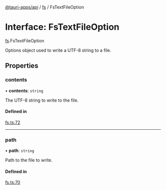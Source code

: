 [@tauri-apps/api](../index.md) / [fs](../modules/fs.md) / FsTextFileOption

# Interface: FsTextFileOption

[fs](../modules/fs.md).FsTextFileOption

Options object used to write a UTF-8 string to a file.

## Properties

### contents

• **contents**: `string`

The UTF-8 string to write to the file.

#### Defined in

[fs.ts:72](https://github.com/tauri-apps/tauri/blob/fe0cfea/tooling/api/src/fs.ts#L72)

___

### path

• **path**: `string`

Path to the file to write.

#### Defined in

[fs.ts:70](https://github.com/tauri-apps/tauri/blob/fe0cfea/tooling/api/src/fs.ts#L70)
